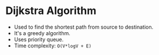 # Dijkstra Algorithm

* Used to find the shortest path from source to destination.
* It's a greedy algorithm.
* Uses priority queue.
* Time complexity: `O(V*logV + E)`